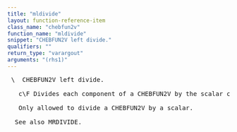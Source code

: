 ```yaml
---
title: "mldivide"
layout: function-reference-item
class_name: "chebfun2v"
function_name: "mldivide"
snippet: "CHEBFUN2V left divide."
qualifiers: ""
return_type: "varargout"
arguments: "(rhs1)"
---
```


<pre class="help-text"> \  CHEBFUN2V left divide.
 
   c\F Divides each component of a CHEBFUN2V by the scalar c. 
 
   Only allowed to divide a CHEBFUN2V by a scalar.
 
  See also MRDIVIDE.
</pre>